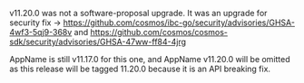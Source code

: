 v11.20.0 was not a software-proposal upgrade.
It was an upgrade for security fix -> https://github.com/cosmos/ibc-go/security/advisories/GHSA-4wf3-5qj9-368v and https://github.com/cosmos/cosmos-sdk/security/advisories/GHSA-47ww-ff84-4jrg

AppName is still v11.17.0 for this one, and AppName v11.20.0 will be omitted as this release will be tagged 11.20.0 because it is an API breaking fix.